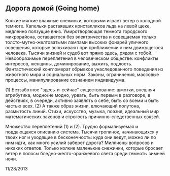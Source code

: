## Дорога домой (Going home)

Колкие мягкие влажные снежинки, которыми играет ветер в холодной темноте. Капельки растаявших кристалликов льда на левой щеке, медленно ползущие вниз. Умиротворяющая темнота городского микрорайона, оставшегося без электричества и освещаемая только толсто-мутно-желтоватыми лампами высоких фонарей уличного освещения, которые вспыхивают при приближении к ним движущегося человека. Тысячи жизней и судеб вот прямо здесь, рядом с тобой. Невообразимые переплетения в человеческом обществе: конфликты интересов, женщины, доминирование, выжить, подлость. Фантастический конгломерат обрывков унаследованного поведения из животного мира и социальных норм. Законы, ограничения, массовые процессы, манипулирование сознанием индивидуума.

(1) Беззаботное "здесь-и-сейчас" существование: шмотки, внешняя атрибутика, модно/не модно, урвать, быть первым в разговоре, в действиях, в очереди, активно заявлять о себе, быть со всеми и быть частью всех. (2) А также образ жизни, влючающий полутона, размытость линий. Стихи, искусство, музыка, поэзия, идеальный мир математических законов и строгость причинно-следственных связей.

Множество переплетений (1) и (2). Трудно формализуемая и поддающаяся описанию система. Тысячи тропинок, начинающихся у твоих ног и уходящие в бесконечность: куда они ведут, можно ли по ним идти, как много усилий заберет дорога? Миллионы вопросов и никаких ответов. Только колкие маленькие снежинки, которые бросает ветер в полосы бледно-желто-оранжевого света среди темноты зимней ночи.

11/28/2013